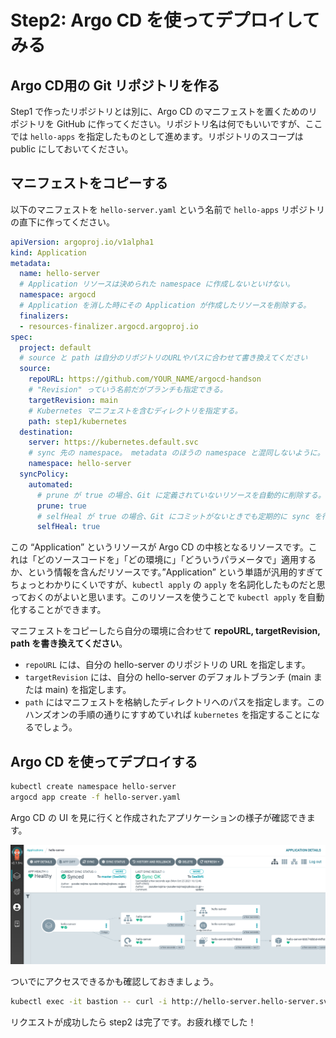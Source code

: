 # Step2: Argo CD を使ってデプロイしてみる

## Argo CD用の Git リポジトリを作る

Step1 で作ったリポジトリとは別に、Argo CD のマニフェストを置くためのリポジトリを GitHub に作ってください。リポジトリ名は何でもいいですが、ここでは `hello-apps` を指定したものとして進めます。リポジトリのスコープは public にしておいてください。

## マニフェストをコピーする

以下のマニフェストを `hello-server.yaml` という名前で `hello-apps` リポジトリの直下に作ってください。

```yaml
apiVersion: argoproj.io/v1alpha1
kind: Application
metadata:
  name: hello-server
  # Application リソースは決められた namespace に作成しないといけない。
  namespace: argocd
  # Application を消した時にその Application が作成したリソースを削除する。
  finalizers:
  - resources-finalizer.argocd.argoproj.io
spec:
  project: default
  # source と path は自分のリポジトリのURLやパスに合わせて書き換えてください
  source:
    repoURL: https://github.com/YOUR_NAME/argocd-handson
    # "Revision" っていう名前だがブランチも指定できる。
    targetRevision: main
    # Kubernetes マニフェストを含むディレクトリを指定する。
    path: step1/kubernetes
  destination:
    server: https://kubernetes.default.svc
    # sync 先の namespace。 metadata のほうの namespace と混同しないように。
    namespace: hello-server
  syncPolicy:
    automated:
      # prune が true の場合、Git に定義されていないリソースを自動的に削除する。
      prune: true
      # selfHeal が true の場合、Git にコミットがないときでも定期的に sync を行う。
      selfHeal: true
```

この “Application” というリソースが Argo CD の中核となるリソースです。これは「どのソースコードを」「どの環境に」「どういうパラメータで」適用するか、という情報を含んだリソースです。”Application” という単語が汎用的すぎてちょっとわかりにくいですが、`kubectl apply` の `apply` を名詞化したものだと思っておくのがよいと思います。このリソースを使うことで `kubectl apply` を自動化することができます。

マニフェストをコピーしたら自分の環境に合わせて **repoURL, targetRevision, path を書き換えてください**。

- `repoURL` には、自分の hello-server のリポジトリの URL を指定します。
- `targetRevision` には、自分の hello-server のデフォルトブランチ (main または main) を指定します。
- `path` にはマニフェストを格納したディレクトリへのパスを指定します。このハンズオンの手順の通りにすすめていれば `kubernetes` を指定することになるでしょう。

## Argo CD を使ってデプロイする

```bash
kubectl create namespace hello-server
argocd app create -f hello-server.yaml
```

Argo CD の UI を見に行くと作成されたアプリケーションの様子が確認できます。

![Argo CD UI Screenshot](./images/argocd-ui-screenshot.png)


ついでにアクセスできるかも確認しておきましょう。

```bash
kubectl exec -it bastion -- curl -i http://hello-server.hello-server.svc.cluster.local
```

リクエストが成功したら step2 は完了です。お疲れ様でした！


